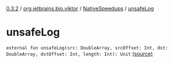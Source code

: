 [0.3.2](../../index.md) / [org.jetbrains.bio.viktor](../index.md) / [NativeSpeedups](index.md) / [unsafeLog](.)

# unsafeLog

`external fun unsafeLog(src: DoubleArray, srcOffset: Int, dst: DoubleArray, dstOffset: Int, length: Int): Unit` [(source)](https://github.com/JetBrains-Research/viktor/blob/0.3.2/src/main/kotlin/org/jetbrains/bio/viktor/NativeSpeedups.kt#L52)